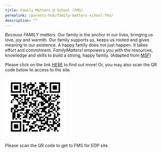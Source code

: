 ```yaml
---
title: Family Matters @ School (FMS)
permalink: /parents-hub/family-matters-school-fms/
description: ""
---
```

_Because FAMILY matters._ Our family is the anchor in our lives, bringing us love, joy and warmth. Our family supports us, keeps us rooted and gives meaning to our existence. A happy family does not just happen. It takes effort and commitment. _FamilyMatters!_ empowers you with the resources, knowledge and skills to build a strong, happy family. (Adapted from [MSF](https://www.msf.gov.sg/policies/Strong-and-Stable-Families/Supporting-Families/Empowering-families-through-Family-Matters/Pages/default.aspx))

Please click on the link [HERE](https://sites.google.com/moe.edu.sg/endeavour-primary-fms/home) to find out more! Or, you may also scan the QR code below to access to the site. 

<img src="/images/qrcode.png"  
style="width:40%">

Please scan the QR code to get to FMS for EDP site.